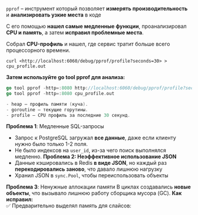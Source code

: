 


`pprof` – инструмент который позволяет **измерять производительность** и **анализировать узкие места** в коде

С его помощью **нашел самые медленные функции**, проанализировал **CPU и память**, а затем **исправил проблемные места**.

Cобрал **CPU-профиль** и нашел, где сервис тратит больше всего процессорного времени.
```
curl <http://localhost:6060/debug/pprof/profile?seconds=30> > cpu_profile.out
```
**Затем используйте go tool pprof для анализа:**
```go
go tool pprof -http=:8080 http://localhost:6060/debug/pprof/profile?seconds=30
go tool pprof -http=:8080 cpu_profile.out

- heap — профиль памяти (куча).
- goroutine — текущие горутины.
- profile — CPU профиль за последние 30 секунд.
```

**Проблема 1**: Медленные SQL-запросы
- Запрос к PostgreSQL загружал **все данные**, даже если клиенту нужно было только 1-2 поля.
- Не было индексов на `user_id`, из-за чего поиск выполнялся медленно.
**Проблема 2: Неэффективное использование JSON**
- Данные кэшировались в Redis **в виде JSON**, но каждый раз **перекодировались заново**, что давало лишнюю нагрузку
- Хранил JSON в `sync.Pool`, чтобы переиспользовать объекты


**Проблема 3**: Ненужные аллокации памяти
В циклах создавались **новые объекты**, что вызывало лишнюю работу сборщика мусора (GC).
**Как исправил:**  
✅ Предварительно выделял память для слайсов: